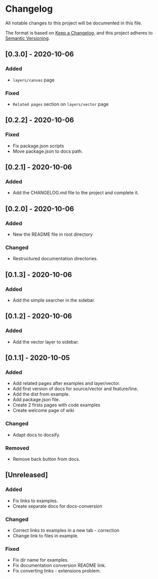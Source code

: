 # Changelog
All notable changes to this project will be documented in this file.

The format is based on [Keep a Changelog](https://keepachangelog.com/en/1.0.0/),
and this project adheres to [Semantic Versioning](https://semver.org/spec/v2.0.0.html).

## [0.3.0] - 2020-10-06
### Added
- `layers/canvas` page

### Fixed
- `Related pages` section on `layers/vector` page

## [0.2.2] - 2020-10-06
### Fixed
- Fix package.json scripts
- Move package.json to docs path.

## [0.2.1] - 2020-10-06
### Added
- Add the CHANGELOG.md file to the project and complete it.

## [0.2.0] - 2020-10-06
### Added
- New the README file in root directory

### Changed
- Restructured documentation directories.

## [0.1.3] - 2020-10-06
### Added
- Add the simple searcher in the sidebar.

## [0.1.2] - 2020-10-06
### Added
- Add the vector layer to sidebar.

## [0.1.1] - 2020-10-05
### Added
- Add related pages after examples and layer/vector.
- Add first version of docs for source/vector and feature/line.
- Add the dist from example.
- Add package.json file.
- Create 2 firsts pages with code examples
- Create welcome page of wiki

### Changed
- Adapt docs to docsify.

### Removed
- Remove back button from docs.

## [Unreleased]
### Added
- Fix links to examples.
- Create separate docs for docs-conversion

### Changed
- Correct links to examples in a new tab - correction
- Change link to files in example.

### Fixed
- Fix dir name for examples.
- Fix documentation conversion README link.
- Fix converting links - extensions problem.
